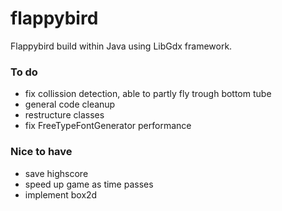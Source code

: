 # flappybird
Flappybird build within Java using LibGdx framework. 

### To do
- fix collission detection, able to partly fly trough bottom tube
- general code cleanup
- restructure classes
- fix FreeTypeFontGenerator performance

### Nice to have
- save highscore
- speed up game as time passes
- implement box2d